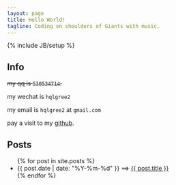 ```yaml
---
layout: page
title: Hello World!
tagline: Coding on shoulders of Giants with music.
---
```

{% include JB/setup %}

## Info

<del>my qq is `530534714`.</del>

my wechat is `hqlgree2`

my email is `hqlgree2` at `gmail.com`

pay a visit to my [github](http://github.com/lemonhandsome).

## Posts

<ul class="posts">
  {% for post in site.posts %}
    <li><span>{{ post.date | date: "%Y-%m-%d" }}</span> ==&gt; <a href="{{ BASE_PATH }}{{ post.url }}">{{ post.title }}</a></li>
  {% endfor %}
</ul>
